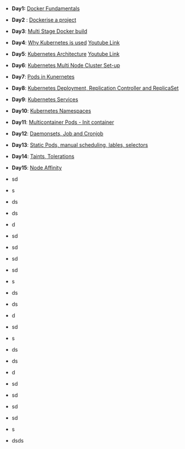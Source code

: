 - **Day1:** [Docker Fundamentals](https://github.com/Ajit1279/GCP_Learning/blob/main/Docker_K8S/Docker/240815_DockerFundamentals.md)

- **Day2** : [Dockerise a project](https://github.com/Ajit1279/GCP_Learning/blob/main/Docker_K8S/Docker/240815_DockerOnVM.md)

- **Day3**: [Multi Stage Docker build](https://github.com/Ajit1279/GCP_Learning/blob/main/Docker_K8S/Docker/240817_MultiStageDocker.md)

- **Day4**: [Why Kubernetes is used](https://github.com/Ajit1279/GCP_Learning/blob/main/Docker_K8S/K8S/Notes_k8s.md) [Youtube Link](https://www.youtube.com/watch?v=lXs1VCWqIH4&list=PLl4APkPHzsUUOkOv3i62UidrLmSB8DcGC&index=5)

- **Day5**: [Kubernetes Architecture](https://github.com/Ajit1279/GCP_Learning/blob/main/Docker_K8S/K8S/Notes_k8s.md)  [Youtube Link](https://www.youtube.com/watch?v=SGGkUCctL4I&list=PLl4APkPHzsUUOkOv3i62UidrLmSB8DcGC&index=6)
   
- **Day6**: [Kubernetes Multi Node Cluster Set-up](https://github.com/Ajit1279/GCP_Learning/blob/main/Docker_K8S/K8S/KindClusters.md)

- **Day7**: [Pods in Kunernetes](https://github.com/Ajit1279/GCP_Learning/blob/main/Docker_K8S/K8S/KindClusters.md)
  
- **Day8**: [Kubernetes Deployment, Replication Controller and ReplicaSet](https://github.com/Ajit1279/GCP_Learning/blob/main/Docker_K8S/K8S/concepts/240908_Deployments_ReplicaSets_ReplicationController.md)

- **Day9**: [Kubernetes Services](https://github.com/Ajit1279/GCP_Learning/blob/main/Docker_K8S/K8S/concepts/240915_K8S_Services.md)
  
- **Day10**: [Kubernetes Namespaces](https://github.com/Ajit1279/GCP_Learning/blob/main/Docker_K8S/K8S/concepts/240101_Namespaces.md)
  
- **Day11**: [Multicontainer Pods - Init container](https://github.com/Ajit1279/GCP_Learning/blob/main/Docker_K8S/K8S/concepts/240927_MulticontainerPods.md)
  
- **Day12**: [Daemonsets, Job and Cronjob](https://github.com/Ajit1279/GCP_Learning/blob/main/Docker_K8S/K8S/concepts/240927_Daemonsets_Job_Cronjob.md)
  
- **Day13**: [Static Pods, manual scheduling, lables, selectors](https://github.com/Ajit1279/GCP_Learning/blob/main/Docker_K8S/K8S/concepts/241002_StaticPods_ManualScheduling.md)

- **Day14**: [Taints, Tolerations](https://github.com/Ajit1279/GCP_Learning/blob/main/Docker_K8S/K8S/concepts/241007_Taints_Tolerations.md)
  
- **Day15**: [Node Affinity](https://github.com/Ajit1279/GCP_Learning/blob/main/Docker_K8S/K8S/concepts/241015_NodeAffinity.md)
  
- sd
- s
- ds
- ds
- d
- sd
- sd
- sd
- sd
- s
- ds
- ds
- d
- sd
- s
- ds
- ds
- d
- sd
- sd
- sd
- sd
- s
- dsds
